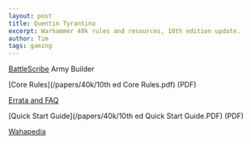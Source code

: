 ```yaml
---
layout: post
title: Quentin Tyrantino
excerpt: Warhammer 40k rules and resources, 10th edition update.
author: Tim
tags: gaming
---
```


[BattleScribe](https://battlescribe.net/) Army Builder  

[Core Rules](/papers/40k/10th ed Core Rules.pdf) (PDF)

[Errata and FAQ](https://www.warhammer-community.com/warhammer-40000-downloads/)

[Quick Start Guide](/papers/40k/10th ed Quick Start Guide.PDF) (PDF)  

[Wahapedia](https://wahapedia.ru/wh40k10ed/the-rules/core-rules/)
